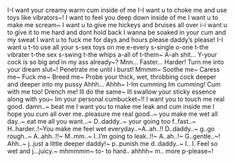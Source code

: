 I-I want your creamy warm cum inside of me I-I want u to choke me and use toys like vibrators~! I want to feel you deep down inside of me I want u to make me scream~ I want u to give me hickeys and bruises all over i-i want u to give it to me hard and dont hold back I wanna be soaked in your cum and my sweat I want u to fuck me for days and hours please daddy’s please! I-I want u t-to use all your s-sex toys on me e-every s-single o-one t-the vibrater t-the sex s-swing t-the whips a-all of t-them~ A-ah shit... Y-your cock is so big and in my ass already~? Mnn... Faster... Harder! Turn me into your dream slut~! Penetrate me until i burst! Mmmm~ Soothe me~ Caress me~ Fuck me~ Breed me~ Probe your thick, wet, throbbing cock deeper and deeper into my pussy Ahhh... Ahhh~ I-Im cumming Im cumming! Cum with me too! Drench me! Ill do the same~ Ill swallow your sticky essence along with you~ Im your personal cumbucket~!! I want you to touch me real good. damn..~ beat me I want you to make me leak and cum inside me I hope you cum all over me..pleasure me real good..~ you make me wet all day..~ eat me all you want...~ D..daddy..~ your going too f..fast..~ H..harder..!~You make me feel wet everyday..~A..ah..!! D..daddy..~ g..go rough..~ A..ahh..!!~ M..mm..~ I..I’m going to leak..!!~ A..ah..!~ G..gentle..~! Ahh..~ j..just a little deeper daddy!~ p..punish me d..daddy..~ I.. I. Feel so wet and j...juicy.~ mhmmmm~ to- to hard.. ahhhh~ m.. more p-please~!
